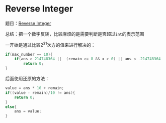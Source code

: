 # Reverse Integer
题目：[Reverse Integer](https://leetcode.com/problems/reverse-integer/)

总结：把一个数字反转，比较麻烦的是需要判断是否超过`int`的表示范围

一开始是通过比较$2^{31}$次方的值来进行解决的：

```c++
if(max_number == 10){
    if(ans > 214748364 ||  (remain >= 8 && x > 0) || ans < -214748364 || (remain <= -7 && x < 0))
        return 0;
}
```

后面使用还原的方法：

```c++
value = ans * 10 + remain;
if((value - remain)/10 != ans){
    return 0;
}
else{
    ans = value;
}
```

